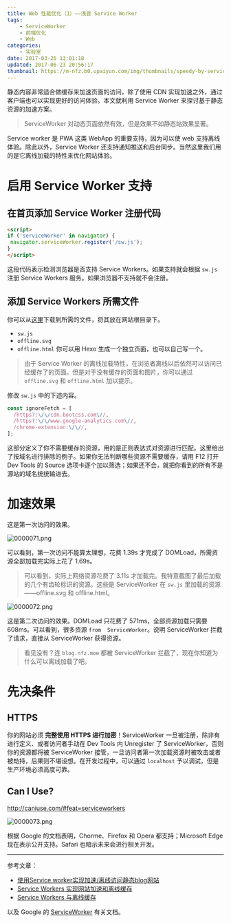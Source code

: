 ```yaml
---
title: Web 性能优化（1）——浅尝 Service Worker
tags:
    - ServiceWorker
    - 前端优化
    - Web
categories:
    - 实验室
date: 2017-03-26 13:01:18
updated: 2017-06-23 20:56:17
thumbnail: https://m-nfz.b0.upaiyun.com/img/thumbnails/speedy-by-service-worker.png!blogth
---
```


静态内容非常适合做缓存来加速页面的访问，除了使用 CDN 实现加速之外，通过客户端也可以实现更好的访问体验。本文就利用 Service Worker 来探讨基于静态资源的加速方案。

<!--more-->

> ServiceWorker 对动态页面依然有效，但是效果不如静态站效果显著。

Service worker 是 PWA 这类 WebApp 的重要支持，因为可以使 web 支持离线体验。除此以外，Service Worker 还支持通知推送和后台同步。当然这里我们用的是它离线加载的特性来优化网站体验。

# 启用 Service Worker 支持

## 在首页添加 Service Worker 注册代码

```html
<script>
if ('serviceWorker' in navigator) {
 navigator.serviceWorker.register('/sw.js');
}
</script>
```

这段代码表示检测浏览器是否支持 Service Workers。如果支持就会根据 `sw.js` 注册 Service Workers 服务。如果浏览器不支持就不会注册。

## 添加 Service Workers 所需文件

你可以从[这里](https://gist.github.com/neoFelhz/50800b701d00dc6d874be95da2cd7655)下载到所需的文件，将其放在网站根目录下。

- `sw.js`
- `offline.svg`
- `offline.html` 你可以用 Hexo 生成一个独立页面，也可以自己写一个。

> 由于 Service Worker 的离线加载特性，在浏览者离线以后依然可以访问已经缓存了的页面。但是对于没有缓存的页面和图片，你可以通过 `offline.svg` 和 `offline.html` 加以提示。

修改 `sw.js` 中的下述内容。

```javascript
const ignoreFetch = [
  /https?:\/\/cdn.bootcss.com\//,
  /https?:\/\/www.google-analytics.com\//,
  /chrome-extension:\/\//,
];
```

这部分定义了你不需要缓存的资源，用的是正则表达式对资源进行匹配。这里给出了按域名进行排除的例子。如果你无法判断哪些资源不需要缓存，请用 F12 打开 Dev Tools 的 Source 选项卡逐个加以筛选；如果还不会，就把你看到的所有不是源站的域名统统输进去。

# 加速效果

这是第一次访问的效果。

![0000071.png](https://img-nfz.b0.upaiyun.com/0000071.png)

可以看到，第一次访问不能算太理想，花费 1.39s 才完成了 DOMLoad，所需资源全部加载完实际上花了 1.69s。

> 可以看到，实际上网络资源花费了 3.11s 才加载完。我特意截图了最后加载的几个有齿轮标识的资源。这些是 ServiceWorker 在 `sw.js` 里加载的资源——offline.svg 和 offline.html。

![0000072.png](https://img-nfz.b0.upaiyun.com/0000072.png)

这是第二次访问的效果。DOMLoad 只花费了 571ms，全部资源加载只需要 608ms。可以看到，很多资源 `from  ServiceWorker`。说明 ServiceWorker 拦截了请求，直接从 ServiceWorker 获得资源。

> 看见没有？连 `blog.nfz.moe` 都被 ServiceWorker 拦截了，现在你知道为什么可以离线加载了吧。

# 先决条件

## HTTPS

你的网站必须 **完整使用  HTTPS 进行加密**！ServiceWorker 一旦被注册，除非有进行定义、或者访问者手动在 Dev Tools 内 Unregister 了 ServiceWorker，否则你的资源都将被 ServiceWorker 接管，一旦访问者第一次加载资源时被攻击或者被劫持，后果则不堪设想。在开发过程中，可以通过 `localhost` 予以调试，但是生产环境必须高度可靠。

## Can I Use?

http://caniuse.com/#feat=serviceworkers

![0000073.png](https://img-nfz.b0.upaiyun.com/0000073.png)

根据 Google 的文档表明，Chorme、Firefox 和 Opera 都支持；Microsoft Edge 现在表示公开支持。Safari 也暗示未来会进行相关开发。

-----

参考文章：

- [使用Service worker实现加速/离线访问静态blog网站](https://yangbo.tech/2017/01/15/2017-01-15-speedy-and-offline-site-by-service-worker/)
- [Service Workers 实现网站加速和离线缓存](https://www.anotherhome.net/2954)
- [Service Workers 与离线缓存](https://segmentfault.com/a/1190000008491458)

以及 Google 的 [ServiceWorker](https://developer.google.com/web/fundamentals/getting-started/primers/service-workers) 有关文档。

